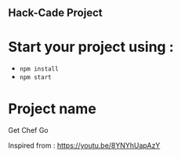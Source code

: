 ## Hack-Cade Project

# Start your project using : 
* `npm install` 
* `npm start`

# Project name
Get Chef Go

Inspired from : https://youtu.be/8YNYhUapAzY
